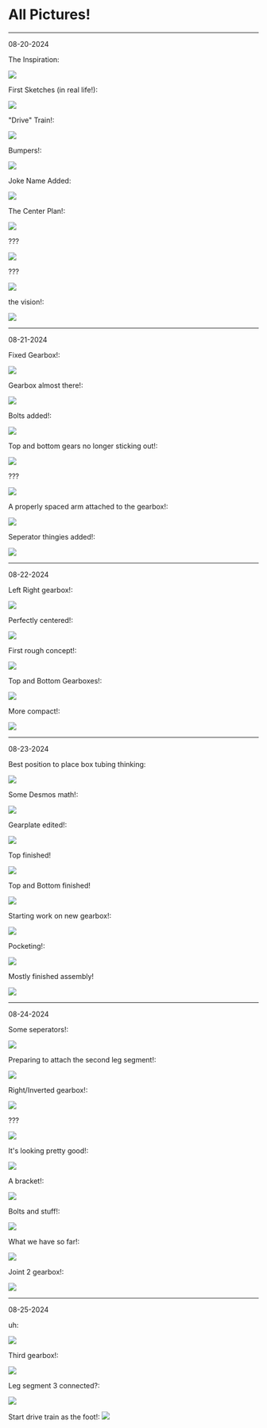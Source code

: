 # All Pictures!

---

08-20-2024

The Inspiration:

![](</updatelogs/images/082024/08202024 - 1.png>)

First Sketches (in real life!):

![](</updatelogs/images/082024/08202024 - 2.png>)

"Drive" Train!:

![](</updatelogs/images/082024/08202024 - 3.png>)

Bumpers!:

![](</updatelogs/images/082024/08202024 - 4.png>)

Joke Name Added:

![](</updatelogs/images/082024/08202024 - 5.png>)

The Center Plan!:

![](</updatelogs/images/082024/08202024 - 6.png>)

???

![](</updatelogs/images/082024/08202024 - 7.png>)

???

![](</updatelogs/images/082024/08202024 - 8.png>)

the vision!:

![](</updatelogs/images/082024/08202024 - 9.png>)

---

08-21-2024

Fixed Gearbox!:

![](</updatelogs/images/082024/08212024 - 1.png>)

Gearbox almost there!:

![](</updatelogs/images/082024/08212024 - 2.png>)

Bolts added!:

![](</updatelogs/images/082024/08212024 - 3.png>)

Top and bottom gears no longer sticking out!:

![](</updatelogs/images/082024/08212024 - 4.png>)

???

![](</updatelogs/images/082024/08212024 - 5.png>)

A properly spaced arm attached to the gearbox!:

![](</updatelogs/images/082024/08212024 - 6.png>)

Seperator thingies added!:

![](</updatelogs/images/082024/08212024 - 7.png>)

---

08-22-2024

Left Right gearbox!:

![](</updatelogs/images/082024/08222024 - 1.png>)

Perfectly centered!:

![](</updatelogs/images/082024/08222024 - 2.png>)

First rough concept!:

![](</updatelogs/images/082024/08222024 - 3.png>)

Top and Bottom Gearboxes!:

![](</updatelogs/images/082024/08222024 - 4.png>)

More compact!:

![](</updatelogs/images/082024/08222024 - 5.png>)

---

08-23-2024

Best position to place box tubing thinking:

![](</updatelogs/images/082024/08232024 - 1.png>)

Some Desmos math!:

![](</updatelogs/images/082024/08232024 - 2.png>)

Gearplate edited!:

![](</updatelogs/images/082024/08232024 - 3.png>)

Top finished!

![](</updatelogs/images/082024/08232024 - 4.png>)

Top and Bottom finished!

![](</updatelogs/images/082024/08232024 - 5.png>)

Starting work on new gearbox!:

![](</updatelogs/images/082024/08232024 - 6.png>)

Pocketing!:

![](</updatelogs/images/082024/08232024 - 7.png>)

Mostly finished assembly!

![](</updatelogs/images/082024/08232024 - 8.png>)

---

08-24-2024

Some seperators!:

![](</updatelogs/images/082024/08242024 - 1.png>)

Preparing to attach the second leg segment!:

![](</updatelogs/images/082024/08242024 - 2.png>)

Right/Inverted gearbox!:

![](</updatelogs/images/082024/08242024 - 3.png>)

???

![](</updatelogs/images/082024/08242024 - 4.png>)

It's looking pretty good!:

![](</updatelogs/images/082024/08242024 - 5.png>)

A bracket!:

![](</updatelogs/images/082024/08242024 - 6.png>)

Bolts and stuff!:

![](</updatelogs/images/082024/08242024 - 7.png>)

What we have so far!:

![](</updatelogs/images/082024/08242024 - 8.png>)

Joint 2 gearbox!:

![](</updatelogs/images/082024/08242024 - 9.png>)

---

08-25-2024

uh:

![](</updatelogs/images/082024/08252024 - 1.png>)

Third gearbox!:

![](</updatelogs/images/082024/08252024 - 2.png>)

Leg segment 3 connected?:

![](</updatelogs/images/082024/08252024 - 3.png>)

Start drive train as the foot!:
![](</updatelogs/images/082024/08252024 - 4.png>)

